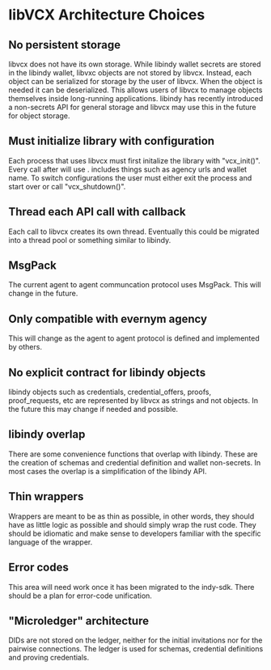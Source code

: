 libVCX Architecture Choices
=====
No persistent storage
-----
libvcx does not have its own storage. While libindy wallet secrets are stored in the libindy wallet, libvxc objects are not stored by libvcx. Instead, each object can be serialized for storage by the user of libvcx.  When the object is needed it can be deserialized.  This allows users of libvcx to manage objects themselves inside long-running applications. libindy has recently introduced a non-secrets API for general storage and libvcx may use this in the future for object storage.

Must initialize library with configuration
-----
Each process that uses libvcx must first initalize the library with "vcx_init(<configuration>)". Every call after will use <configuration>. <configuration> includes things such as agency urls and wallet name. To switch configurations the user must either exit the process and start over or call "vcx_shutdown()".

Thread each API call with callback
-----
Each call to libvcx creates its own thread. Eventually this could be migrated into a thread pool or something similar to libindy.

MsgPack
-----
The current agent to agent communcation protocol uses MsgPack. This will change in the future.

Only compatible with evernym agency
-----
This will change as the agent to agent protocol is defined and implemented by others.

No explicit contract for libindy objects
-----
libindy objects such as credentials, credential_offers, proofs, proof_requests, etc are represented by libvcx as strings and not objects.  In the future this may change if needed and possible.

libindy overlap
-----
There are some convenience functions that overlap with libindy. These are the creation of schemas and credential definition and wallet non-secrets. In most cases the overlap is a simplification of the libindy API.

Thin wrappers
-----
Wrappers are meant to be as thin as possible, in other words, they should have as little logic as possible and should simply wrap the rust code.  They should be idiomatic and make sense to developers familiar with the specific language of the wrapper.

Error codes
-----
This area will need work once it has been migrated to the indy-sdk. There should be a plan for error-code unification.

"Microledger" architecture
-----
DIDs are not stored on the ledger, neither for the initial invitations nor for the pairwise connections. The ledger is used for schemas, credential definitions and proving credentials.

